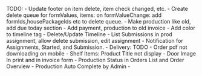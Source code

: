 TODO: 
    <!-- - Payment Modal in Invoice Edit -->
    <!-- - Add view button to production list -->
    <!-- - Production navigation highlights products -->
    <!-- - Payment Due Date Filter -->
    <!-- - Add due date to production -->
    <!-- - Customer Signature and Employee signature on Packing Slip -->
    - Update footer on item delete, item check changed, etc.
    - Create delete queue for formValues, items: on formValueChange: add formIds,housePackageIds etc to delete queue.
    - Make production like old, add due today section
    - Add payment, production to old invoice
    - Add color to timeline tag
    - Delete/Update Timeline
    - List Submissions in prod assignment, allow delete submission, edit assignment
    - Notification for Assignments, Started, and Submission.
    - Delivery: TODO
    - Order pdf not downloading on mobile
    - Shelf Items: Product Title not display
    - Door Image In print and in invoice form
    - Production Status in Orders List and Order Overview
    - Production Auto Complete by Admin
    - 
